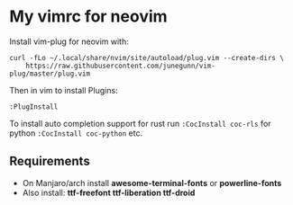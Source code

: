 # My vimrc for neovim
Install vim-plug for neovim with:
```
curl -fLo ~/.local/share/nvim/site/autoload/plug.vim --create-dirs \
    https://raw.githubusercontent.com/junegunn/vim-plug/master/plug.vim
```

Then in vim to install Plugins:
```
:PlugInstall
```

To install auto completion support for rust run `:CocInstall coc-rls` for python `:CocInstall coc-python` etc.

## Requirements
- On Manjaro/arch install **awesome-terminal-fonts** or **powerline-fonts**
- Also install: **ttf-freefont ttf-liberation ttf-droid**

